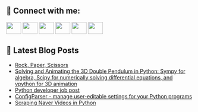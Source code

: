 ## 🔎 Connect with me:
[<img height="32" width="40" src="https://cdn.jsdelivr.net/npm/simple-icons@v5/icons/telegram.svg" />](https://t.me/bullbesh)
[<img height="32" width="40" src="https://cdn.jsdelivr.net/npm/simple-icons@v5/icons/vk.svg" />](https://vk.com/bullbesh)
[<img height="32" width="40" src="https://cdn.jsdelivr.net/npm/simple-icons@v5/icons/twitter.svg" />](https://twitter.com/bullbesh1)
[<img height="32" width="40" src="https://cdn.jsdelivr.net/npm/simple-icons@v5/icons/instagram.svg" />](https://www.instagram.com/bullbesh)
[<img height="32" width="40" src="https://cdn.jsdelivr.net/npm/simple-icons@v5/icons/reddit.svg" />](https://www.reddit.com/user/bullbesh)
[<img height="32" width="40" src="https://cdn.jsdelivr.net/npm/simple-icons@v5/icons/youtube.svg" />](https://www.youtube.com/channel/UCtfjRs6uzgq5mfm8S06WTcg)

## 📕 Latest Blog Posts
<!-- BLOG-POST-LIST:START -->
- [Rock, Paper, Scissors](https://www.reddit.com/r/Python/comments/tw0wkp/rock_paper_scissors/)
- [Solving and Animating the 3D Double Pendulum in Python: Sympy for algebra, Scipy for numerically solving differential equations, and vpython for 3D animation](https://www.reddit.com/r/Python/comments/tw0eck/solving_and_animating_the_3d_double_pendulum_in/)
- [Python developer job post](https://www.reddit.com/r/Python/comments/tw08jd/python_developer_job_post/)
- [ConfigParser - manage user-editable settings for your Python programs](https://www.reddit.com/r/Python/comments/tvzwqb/configparser_manage_usereditable_settings_for/)
- [Scraping Naver Videos in Python](https://www.reddit.com/r/Python/comments/tvzlgk/scraping_naver_videos_in_python/)
<!-- BLOG-POST-LIST:END -->
